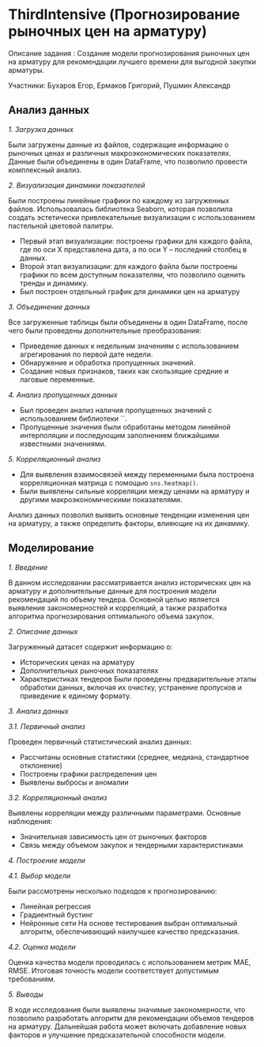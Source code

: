 # ThirdIntensive (Прогнозирование рыночных цен на арматуру)
Описание задания : Создание модели прогнозирования рыночных цен на арматуру для рекомендации лучшего времени для выгодной закупки арматуры.

Участники: Бухаров Егор, Ермаков Григорий, Пушмин Александр

## Анализ данных
*1. Загрузка данных*

Были загружены данные из файлов, содержащие информацию о рыночных ценах и различных макроэкономических показателях. Данные были объединены в один DataFrame, что позволило провести комплексный анализ.

*2. Визуализация динамики показателей*

Были построены линейные графики по каждому из загруженных файлов. Использовалась библиотека Seaborn, которая позволила создать эстетически привлекательные визуализации с использованием пастельной цветовой палитры.

- Первый этап визуализации: построены графики для каждого файла, где по оси X представлена дата, а по оси Y – последний столбец в данных.
- Второй этап визуализации: для каждого файла были построены графики по всем доступным показателям, что позволило оценить тренды и динамику.
- Был построен отдельный график для динамики цен на арматуру

*3. Объединение данных*

Все загруженные таблицы были объединены в один DataFrame, после чего были проведены дополнительные преобразования:
- Приведение данных к недельным значениям с использованием агрегирования по первой дате недели.
- Обнаружение и обработка пропущенных значений.
- Создание новых признаков, таких как скользящие средние и лаговые переменные.

*4. Анализ пропущенных данных*

- Был проведен анализ наличия пропущенных значений с использованием библиотеки ``.
- Пропущенные значения были обработаны методом линейной интерполяции и последующим заполнением ближайшими известными значениями.

*5. Корреляционный анализ*

- Для выявления взаимосвязей между переменными была построена корреляционная матрица с помощью `sns.heatmap()`.
- Были выявлены сильные корреляции между ценами на арматуру и другими макроэкономическими показателями.

Анализ данных позволил выявить основные тенденции изменения цен на арматуру, а также определить факторы, влияющие на их динамику.

## Моделированиe
*1. Введение*

В данном исследовании рассматривается анализ исторических цен на арматуру и дополнительные данные для построения модели рекомендаций по объему тендера. Основной целью является выявление закономерностей и корреляций, а также разработка алгоритма прогнозирования оптимального объема закупок.

*2. Описание данных*

Загруженный датасет содержит информацию о:
- Исторических ценах на арматуру
- Дополнительных рыночных показателях
- Характеристиках тендеров
Были проведены предварительные этапы обработки данных, включая их очистку, устранение пропусков и приведение к единому формату.

*3. Анализ данных*

*3.1. Первичный анализ*

Проведен первичный статистический анализ данных:
- Рассчитаны основные статистики (среднее, медиана, стандартное отклонение)
- Построены графики распределения цен
- Выявлены выбросы и аномалии

*3.2. Корреляционный анализ*

Выявлены корреляции между различными параметрами. Основные наблюдения:
- Значительная зависимость цен от рыночных факторов
- Связь между объемом закупок и тендерными характеристиками

*4. Построение модели*

*4.1. Выбор модели*

Были рассмотрены несколько подходов к прогнозированию:
- Линейная регрессия
- Градиентный бустинг
- Нейронные сети
На основе тестирования выбран оптимальный алгоритм, обеспечивающий наилучшее качество предсказания.

*4.2. Оценка модели*

Оценка качества модели проводилась с использованием метрик MAE, RMSE. Итоговая точность модели соответствует допустимым требованиям.

*5. Выводы*

В ходе исследования были выявлены значимые закономерности, что позволило разработать алгоритм для рекомендации объемов тендеров на арматуру. Дальнейшая работа может включать добавление новых факторов и улучшение предсказательной способности модели.



